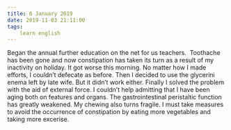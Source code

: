 ```yaml
---
title: 6 January 2019
date: 2019-11-03 21:11:00
tags:
    learn english
---
```

Began the annual further education on the
net for us teachers.  Toothache has been gone and now
constipation has taken its turn as a result of my inactivity on holiday. It got
worse this morning. No matter how I made efforts, I couldn’t defecate as
before. Then I decided to use the glycerini enema left by late wife. But it didn’t
work either. Finally I solved the problem with the aid of external force. I couldn’t
help admitting that I have been aging both on features and organs. The gastrointestinal
peristaltic function has greatly weakened. My chewing also turns fragile. I must
take measures to avoid the occurrence of constipation by eating more vegetables
and taking more excerise.